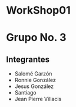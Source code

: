 # WorkShop01
# Grupo No. 3
## Integrantes
- Salomé Garzón
- Ronnie González
- Jesus González
- Santiago
- Jean Pierre Villacis
